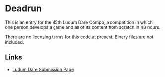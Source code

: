 # Deadrun
This is an entry for the 45th Ludum Dare Compo, a competition in which one person develops a game and all of its content from scratch in 48 hours.

There are no licensing terms for this code at present. Binary files are not included.

## Links
* [Ludum Dare Submission Page](https://ldjam.com/events/ludum-dare/45/deadrun-ii)


